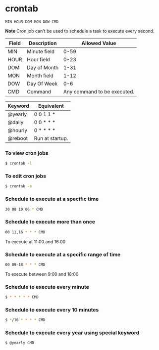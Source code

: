 # crontab

```text
MIN HOUR DOM MON DOW CMD
```

**Note**
Cron job can't be used to schedule a task to execute every second.

| Field | Description | Allowed Value |
| ----- | ----------- | ------------- |
| MIN | Minute field | 0-59 |
| HOUR | Hour field | 0-23 |
| DOM | Day of Month | 1-31 |
| MON | Month field | 1-12 |
| DOW | Day Of Week | 0-6 |
| CMD | Command | Any command to be executed. |

| Keyword | Equivalent |
| ------- | ---------- |
| @yearly | 0 0 1 1 * |
| @daily | 0 0 * * * |
| @hourly | 0 * * * * |
| @reboot | Run at startup. |

### To view cron jobs

```bash
$ crontab -l
```

### To edit cron jobs

```bash
$ crontab -e
```

### Schedule to execute at a specific time

```bash
30 08 10 06 * CMD
```

### Schedule to execute more than once

```bash
00 11,16 * * * CMD
```

To execute at 11:00 and 16:00

### Schedule to execute at a specific range of time

```bash
00 09-18 * * * CMD
```

To execute between 9:00 and 18:00

### Schedule to execute every minute

```bash
$ * * * * * CMD
```

### Schedule to execute every 10 minutes

```bash
$ */10 * * * * CMD
```

### Schedule to execute every year using special keyword

```bash
$ @yearly CMD
```
